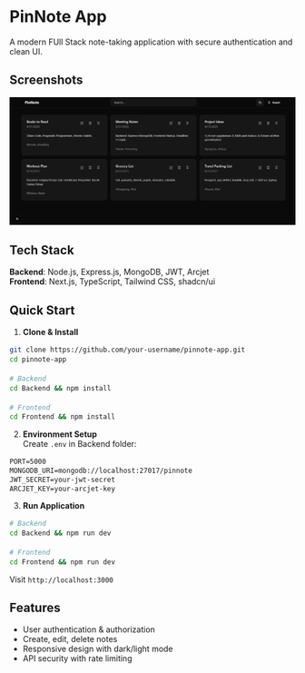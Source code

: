 # PinNote App

A modern FUll Stack note-taking application with secure authentication and clean UI.

## Screenshots

![App Screenshot](screenshots/app-screenshot.png)


## Tech Stack

**Backend**: Node.js, Express.js, MongoDB, JWT, Arcjet  
**Frontend**: Next.js, TypeScript, Tailwind CSS, shadcn/ui

## Quick Start

1. **Clone & Install**
```bash
git clone https://github.com/your-username/pinnote-app.git
cd pinnote-app

# Backend
cd Backend && npm install

# Frontend  
cd Frontend && npm install
```

2. **Environment Setup**  
Create `.env` in Backend folder:
```env
PORT=5000
MONGODB_URI=mongodb://localhost:27017/pinnote
JWT_SECRET=your-jwt-secret
ARCJET_KEY=your-arcjet-key
```

3. **Run Application**
```bash
# Backend
cd Backend && npm run dev

# Frontend
cd Frontend && npm run dev
```

Visit `http://localhost:3000`

## Features

- User authentication & authorization
- Create, edit, delete notes
- Responsive design with dark/light mode
- API security with rate limiting

